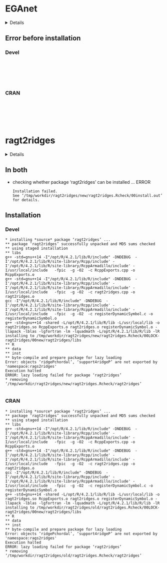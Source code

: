 # EGAnet

<details>

* Version: NA
* GitHub: NA
* Source code: https://github.com/cran/EGAnet
* Number of recursive dependencies: 0

Run `revdepcheck::cloud_details(, "EGAnet")` for more info

</details>

## Error before installation

### Devel

```






```
### CRAN

```






```
# ragt2ridges

<details>

* Version: 0.3.4
* GitHub: https://github.com/wvanwie/ragt2ridges
* Source code: https://github.com/cran/ragt2ridges
* Date/Publication: 2020-01-28 15:30:02 UTC
* Number of recursive dependencies: 91

Run `revdepcheck::cloud_details(, "ragt2ridges")` for more info

</details>

## In both

*   checking whether package ‘ragt2ridges’ can be installed ... ERROR
    ```
    Installation failed.
    See ‘/tmp/workdir/ragt2ridges/new/ragt2ridges.Rcheck/00install.out’ for details.
    ```

## Installation

### Devel

```
* installing *source* package ‘ragt2ridges’ ...
** package ‘ragt2ridges’ successfully unpacked and MD5 sums checked
** using staged installation
** libs
g++ -std=gnu++14 -I"/opt/R/4.2.1/lib/R/include" -DNDEBUG  -I'/opt/R/4.2.1/lib/R/site-library/Rcpp/include' -I'/opt/R/4.2.1/lib/R/site-library/RcppArmadillo/include' -I/usr/local/include   -fpic  -g -O2  -c RcppExports.cpp -o RcppExports.o
g++ -std=gnu++14 -I"/opt/R/4.2.1/lib/R/include" -DNDEBUG  -I'/opt/R/4.2.1/lib/R/site-library/Rcpp/include' -I'/opt/R/4.2.1/lib/R/site-library/RcppArmadillo/include' -I/usr/local/include   -fpic  -g -O2  -c ragt2ridges.cpp -o ragt2ridges.o
gcc -I"/opt/R/4.2.1/lib/R/include" -DNDEBUG  -I'/opt/R/4.2.1/lib/R/site-library/Rcpp/include' -I'/opt/R/4.2.1/lib/R/site-library/RcppArmadillo/include' -I/usr/local/include   -fpic  -g -O2  -c registerDynamicSymbol.c -o registerDynamicSymbol.o
g++ -std=gnu++14 -shared -L/opt/R/4.2.1/lib/R/lib -L/usr/local/lib -o ragt2ridges.so RcppExports.o ragt2ridges.o registerDynamicSymbol.o -llapack -lblas -lgfortran -lm -lquadmath -L/opt/R/4.2.1/lib/R/lib -lR
installing to /tmp/workdir/ragt2ridges/new/ragt2ridges.Rcheck/00LOCK-ragt2ridges/00new/ragt2ridges/libs
** R
** data
** inst
** byte-compile and prepare package for lazy loading
Error: objects ‘ridgePchordal’, ‘support4ridgeP’ are not exported by 'namespace:rags2ridges'
Execution halted
ERROR: lazy loading failed for package ‘ragt2ridges’
* removing ‘/tmp/workdir/ragt2ridges/new/ragt2ridges.Rcheck/ragt2ridges’


```
### CRAN

```
* installing *source* package ‘ragt2ridges’ ...
** package ‘ragt2ridges’ successfully unpacked and MD5 sums checked
** using staged installation
** libs
g++ -std=gnu++14 -I"/opt/R/4.2.1/lib/R/include" -DNDEBUG  -I'/opt/R/4.2.1/lib/R/site-library/Rcpp/include' -I'/opt/R/4.2.1/lib/R/site-library/RcppArmadillo/include' -I/usr/local/include   -fpic  -g -O2  -c RcppExports.cpp -o RcppExports.o
g++ -std=gnu++14 -I"/opt/R/4.2.1/lib/R/include" -DNDEBUG  -I'/opt/R/4.2.1/lib/R/site-library/Rcpp/include' -I'/opt/R/4.2.1/lib/R/site-library/RcppArmadillo/include' -I/usr/local/include   -fpic  -g -O2  -c ragt2ridges.cpp -o ragt2ridges.o
gcc -I"/opt/R/4.2.1/lib/R/include" -DNDEBUG  -I'/opt/R/4.2.1/lib/R/site-library/Rcpp/include' -I'/opt/R/4.2.1/lib/R/site-library/RcppArmadillo/include' -I/usr/local/include   -fpic  -g -O2  -c registerDynamicSymbol.c -o registerDynamicSymbol.o
g++ -std=gnu++14 -shared -L/opt/R/4.2.1/lib/R/lib -L/usr/local/lib -o ragt2ridges.so RcppExports.o ragt2ridges.o registerDynamicSymbol.o -llapack -lblas -lgfortran -lm -lquadmath -L/opt/R/4.2.1/lib/R/lib -lR
installing to /tmp/workdir/ragt2ridges/old/ragt2ridges.Rcheck/00LOCK-ragt2ridges/00new/ragt2ridges/libs
** R
** data
** inst
** byte-compile and prepare package for lazy loading
Error: objects ‘ridgePchordal’, ‘support4ridgeP’ are not exported by 'namespace:rags2ridges'
Execution halted
ERROR: lazy loading failed for package ‘ragt2ridges’
* removing ‘/tmp/workdir/ragt2ridges/old/ragt2ridges.Rcheck/ragt2ridges’


```
